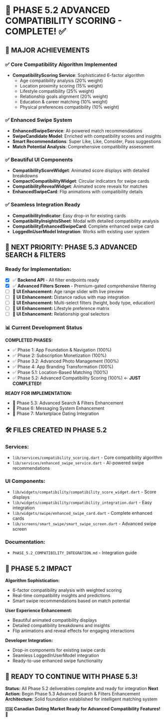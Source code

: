 # 🎉 PHASE 5.2 ADVANCED COMPATIBILITY SCORING - COMPLETE! ✅

## 🚀 MAJOR ACHIEVEMENTS

### ✅ Core Compatibility Algorithm Implemented
- **CompatibilityScoring Service**: Sophisticated 6-factor algorithm
  - Age compatibility analysis (20% weight)
  - Location proximity scoring (15% weight)  
  - Lifestyle compatibility (25% weight)
  - Relationship goals alignment (20% weight)
  - Education & career matching (10% weight)
  - Physical preferences compatibility (10% weight)

### ✅ Enhanced Swipe System
- **EnhancedSwipeService**: AI-powered match recommendations
- **SwipeCandidate Model**: Enriched with compatibility scores and insights
- **Smart Recommendations**: Super Like, Like, Consider, Pass suggestions
- **Match Potential Analysis**: Comprehensive compatibility assessment

### ✅ Beautiful UI Components
- **CompatibilityScoreWidget**: Animated score displays with detailed breakdowns
- **CompactCompatibilityWidget**: Circular indicators for swipe cards
- **CompatibilityRevealWidget**: Animated score reveals for matches
- **EnhancedSwipeCard**: Flip animations with compatibility details

### ✅ Seamless Integration Ready
- **CompatibilityIndicator**: Easy drop-in for existing cards
- **CompatibilityInsightsSheet**: Modal with detailed compatibility analysis
- **CompatibilityEnhancedSwipeCard**: Complete enhanced swipe card
- **LoggedInUserModel Integration**: Works with existing user system

## 🎯 NEXT PRIORITY: PHASE 5.3 ADVANCED SEARCH & FILTERS

### Ready for Implementation:
- [x] ✅ **Backend API** - All filter endpoints ready
- [x] ✅ **Advanced Filters Screen** - Premium-gated comprehensive filtering  
- [ ] **🧠 UI Enhancement:** Age range slider with live preview
- [ ] **🧠 UI Enhancement:** Distance radius with map integration
- [ ] **🧠 UI Enhancement:** Multi-select filters (height, body type, education)
- [ ] **🧠 UI Enhancement:** Lifestyle preference matrix
- [ ] **🧠 UI Enhancement:** Relationship goal selectors

### 📊 Current Development Status

**COMPLETED PHASES:**
- ✅ Phase 1: App Foundation & Navigation (100%)
- ✅ Phase 2: Subscription Monetization (100%) 
- ✅ Phase 3.2: Advanced Photo Management (100%)
- ✅ Phase 4: App Branding Transformation (100%)
- ✅ Phase 5.1: Location-Based Matching (100%)
- ✅ Phase 5.2: Advanced Compatibility Scoring (100%) ← **JUST COMPLETED!**

**READY FOR IMPLEMENTATION:**
- 🎯 Phase 5.3: Advanced Search & Filters Enhancement
- 🔄 Phase 6: Messaging System Enhancement
- 🔄 Phase 7: Marketplace Dating Integration

## 🛠️ FILES CREATED IN PHASE 5.2

### Services:
- `lib/services/compatibility_scoring.dart` - Core compatibility algorithm
- `lib/services/enhanced_swipe_service.dart` - AI-powered swipe recommendations

### UI Components:
- `lib/widgets/compatibility/compatibility_score_widget.dart` - Score displays
- `lib/widgets/compatibility/compatibility_integration.dart` - Easy integration
- `lib/widgets/swipe/enhanced_swipe_card.dart` - Complete enhanced cards
- `lib/screens/smart_swipe/smart_swipe_screen.dart` - Advanced swipe screen

### Documentation:
- `PHASE_5.2_COMPATIBILITY_INTEGRATION.md` - Integration guide

## 🎊 PHASE 5.2 IMPACT

**Algorithm Sophistication:**
- 6-factor compatibility analysis with weighted scoring
- Real-time compatibility insights and predictions
- Smart swipe recommendations based on match potential

**User Experience Enhancement:**
- Beautiful animated compatibility displays
- Detailed compatibility breakdowns and insights  
- Flip animations and reveal effects for engaging interactions

**Developer Integration:**
- Drop-in components for existing swipe cards
- Seamless LoggedInUserModel integration
- Ready-to-use enhanced swipe functionality

## 🚀 READY TO CONTINUE WITH PHASE 5.3!

**Status:** All Phase 5.2 deliverables complete and ready for integration
**Next Action:** Begin Phase 5.3 Advanced Search & Filters Enhancement
**Architecture:** Solid foundation established for intelligent matching system

**🇨🇦 Canadian Dating Market Ready for Advanced Compatibility Features! 🎯**
